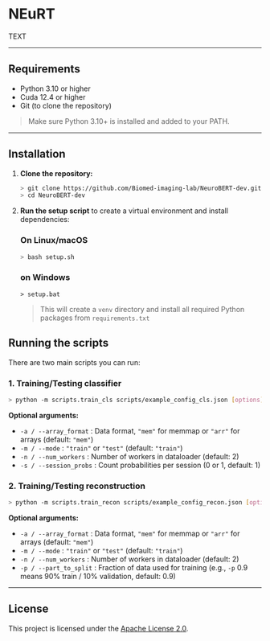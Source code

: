 # NEuRT

TEXT

---

## Requirements

- Python 3.10 or higher
- Cuda 12.4 or higher
- Git (to clone the repository)

> Make sure Python 3.10+ is installed and added to your PATH.

---

## Installation

1. **Clone the repository:**

    ```bash
    > git clone https://github.com/Biomed-imaging-lab/NeuroBERT-dev.git
    > cd NeuroBERT-dev
    ```

2. **Run the setup script** to create a virtual environment and install dependencies:

   ### On Linux/macOS

    ```bash
    > bash setup.sh
    ```

   ### on Windows

    ```shell
    > setup.bat
    ```

    > This will create a `venv` directory and install all required Python packages from `requirements.txt`

## Running the scripts

There are two main scripts you can run:

### 1. Training/Testing classifier

```bash
> python -m scripts.train_cls scripts/example_config_cls.json [options]
```

**Optional arguments:**

- `-a / --array_format` : Data format, `"mem"` for memmap or `"arr"` for arrays (default: `"mem"`)
- `-m / --mode` : `"train"` or `"test"` (default: `"train"`)
- `-n / --num_workers` : Number of workers in dataloader (default: 2)
- `-s / --session_probs` : Count probabilities per session (0 or 1, default: 1)

### 2. Training/Testing reconstruction

```bash
> python -m scripts.train_recon scripts/example_config_recon.json [options]
```

**Optional arguments:**

- `-a / --array_format` : Data format, `"mem"` for memmap or `"arr"` for arrays (default: `"mem"`)
- `-m / --mode` : `"train"` or `"test"` (default: `"train"`)
- `-n / --num_workers` : Number of workers in dataloader (default: 2)
- `-p / --part_to_split` : Fraction of data used for training (e.g., `-p` 0.9 means 90% train / 10% validation, default: 0.9)

---

## License

This project is licensed under the [Apache License 2.0](LICENSE).
